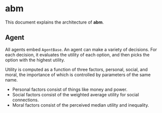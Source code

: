# abm

This document explains the architecture of **abm**.

## Agent

All agents embed `AgentBase`. An agent can make a variety of decisions. For each decision, it evaluates the utility of each option, and then picks the option with the highest utility.

Utility is computed as a function of three factors, personal, social, and moral, the importance of which is controlled by parameters of the same name.

* Personal factors consist of things like money and power.
* Social factors consist of the weighted average utility for social connections.
* Moral factors consist of the perceived median utility and inequality.
